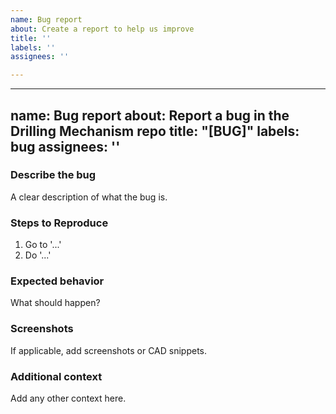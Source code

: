 ```yaml
---
name: Bug report
about: Create a report to help us improve
title: ''
labels: ''
assignees: ''

---
```


---
name: Bug report
about: Report a bug in the Drilling Mechanism repo
title: "[BUG]"
labels: bug
assignees: ''
---

### Describe the bug
A clear description of what the bug is.

### Steps to Reproduce
1. Go to '...'
2. Do '...'

### Expected behavior
What should happen?

### Screenshots
If applicable, add screenshots or CAD snippets.

### Additional context
Add any other context here.
